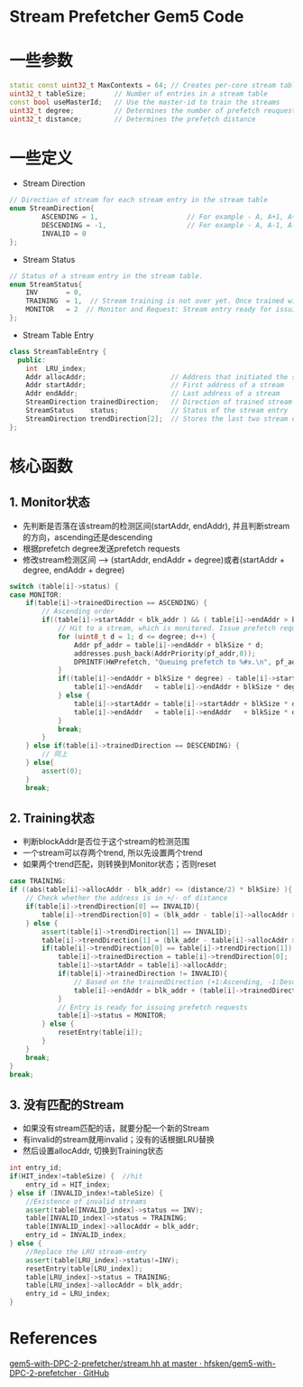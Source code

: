 
# Stream Prefetcher Gem5 Code

# 一些参数

```cpp
static const uint32_t MaxContexts = 64; // Creates per-core stream tables for upto 64 processor cores
uint32_t tableSize;       // Number of entries in a stream table
const bool useMasterId;   // Use the master-id to train the streams
uint32_t degree;          // Determines the number of prefetch reuquests to be issued at a time
uint32_t distance;        // Determines the prefetch distance
```

# 一些定义

* Stream Direction

```cpp
// Direction of stream for each stream entry in the stream table
enum StreamDirection{
        ASCENDING = 1,                      // For example - A, A+1, A+2
        DESCENDING = -1,                    // For example - A, A-1, A-2
        INVALID = 0
};
```

* Stream Status

```cpp
// Status of a stream entry in the stream table.
enum StreamStatus{
	INV       = 0,
	TRAINING  = 1,  // Stream training is not over yet. Once trained will move to MONITOR status
	MONITOR   = 2  // Monitor and Request: Stream entry ready for issuing prefetch requests
};
```

* Stream Table Entry

```cpp  class StreamTableEntry {
class StreamTableEntry {
  public:
	int  LRU_index;
	Addr allocAddr;                     // Address that initiated the stream training
	Addr startAddr;                     // First address of a stream
	Addr endAddr;                       // Last address of a stream
	StreamDirection trainedDirection;   // Direction of trained stream (Ascending or Descending)
	StreamStatus    status;             // Status of the stream entry
	StreamDirection trendDirection[2];  // Stores the last two stream directions of an entry
};
```

# 核心函数

## 1. Monitor状态

* 先判断是否落在该stream的检测区间(startAddr, endAddr), 并且判断stream的方向，ascending还是descending
* 根据prefetch degree发送prefetch requests
* 修改stream检测区间 --> (startAddr, endAddr + degree)或者(startAddr + degree, endAddr + degree)

```cpp
switch (table[i]->status) {
case MONITOR:
	if(table[i]->trainedDirection == ASCENDING) {
		// Ascending order
		if((table[i]->startAddr < blk_addr ) && ( table[i]->endAddr > blk_addr)) {
			// Hit to a stream, which is monitored. Issue prefetch requests based on the degree and the direction
			for (uint8_t d = 1; d <= degree; d++) {
				Addr pf_addr = table[i]->endAddr + blkSize * d;
				addresses.push_back(AddrPriority(pf_addr,0));
				DPRINTF(HWPrefetch, "Queuing prefetch to %#x.\n", pf_addr);
			}
			if((table[i]->endAddr + blkSize * degree) - table[i]->startAddr <= distance) {
				table[i]->endAddr   = table[i]->endAddr + blkSize * degree;
			} else {
				table[i]->startAddr = table[i]->startAddr + blkSize * degree;
				table[i]->endAddr   = table[i]->endAddr   + blkSize * degree;
			}
			break;
		}
	} else if(table[i]->trainedDirection == DESCENDING) {
		// 同上
	} else{
		assert(0);
	}
	break;
```

## 2. Training状态
* 判断blockAddr是否位于这个stream的检测范围
* 一个stream可以存两个trend, 所以先设置两个trend
* 如果两个trend匹配，则转换到Monitor状态；否则reset

```cpp
case TRAINING:
if ((abs(table[i]->allocAddr - blk_addr) <= (distance/2) * blkSize) ){
	// Check whether the address is in +/- of distance
	if(table[i]->trendDirection[0] == INVALID){
		table[i]->trendDirection[0] = (blk_addr - table[i]->allocAddr > 0) ? ASCENDING : DESCENDING;
	} else {
		assert(table[i]->trendDirection[1] == INVALID);
		table[i]->trendDirection[1] = (blk_addr - table[i]->allocAddr > 0) ? ASCENDING : DESCENDING;
		if(table[i]->trendDirection[0] == table[i]->trendDirection[1]) {
			table[i]->trainedDirection = table[i]->trendDirection[0];
			table[i]->startAddr = table[i]->allocAddr;
			if(table[i]->trainedDirection != INVALID){
				// Based on the trainedDirection (+1:Ascending, -1:Descending) update the end address of a stream
				table[i]->endAddr = blk_addr + (table[i]->trainedDirection) * blkSize * degree;
			}
			// Entry is ready for issuing prefetch requests
			table[i]->status = MONITOR;
		} else {
			resetEntry(table[i]);
		}
	}
	break;
}
break;
```

## 3. 没有匹配的Stream
* 如果没有stream匹配的话，就要分配一个新的Stream
* 有invalid的stream就用invalid；没有的话根据LRU替换
* 然后设置allocAddr, 切换到Training状态

```cpp
int entry_id;
if(HIT_index!=tableSize) {  //hit
	entry_id = HIT_index;
} else if (INVALID_index!=tableSize) {
	//Existence of invalid streams
	assert(table[INVALID_index]->status == INV);
	table[INVALID_index]->status = TRAINING;
	table[INVALID_index]->allocAddr = blk_addr;
	entry_id = INVALID_index;
} else {
	//Replace the LRU stream-entry
	assert(table[LRU_index]->status!=INV);
	resetEntry(table[LRU_index]);
	table[LRU_index]->status = TRAINING;
	table[LRU_index]->allocAddr = blk_addr;
	entry_id = LRU_index;
}
```

# References

[gem5-with-DPC-2-prefetcher/stream.hh at master · hfsken/gem5-with-DPC-2-prefetcher · GitHub](https://github.com/hfsken/gem5-with-DPC-2-prefetcher/blob/master/src/mem/cache/prefetch/stream.hh)


